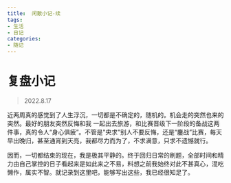 ```yaml
---
title:  闲散小记-续
tags: 
- 生活
- 日记
categories:
- 随记
---
```


# 复盘小记

> 2022.8.17

近两周真的感觉到了人生浮沉，一切都是不确定的，随机的。机会走的突然也来的突然。最好的朋友突然反悔和我 一起出去旅游，和比赛晋级下一阶段的备战这两件事，真的令人“身心俱疲”。不管是"央求"别人不要反悔，还是“鏖战”比赛，每天早出晚归，甚至通宵到天亮，我都尽力而为了，不求满意，只求不遗憾就行。

因而，一切都结束的现在，我是极其平静的。终于回归日常的刷题，全部时间和精力由自己掌控的日子看起来是如此来之不易，料想之前我始终对此不甚真心，混吃懒作，属实不智。就记录到这里吧，能够写出这些，我已经很知足了。

